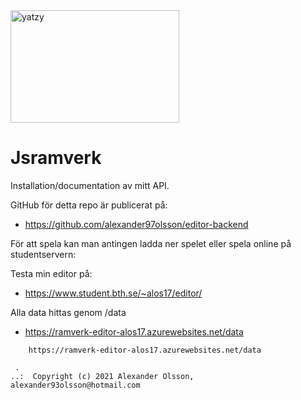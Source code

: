 <img src="yatzyyPic.png" alt="yatzy" width="270" height="180">

# Jsramverk

Installation/documentation av mitt API.

GitHub för detta repo är publicerat på:

* https://github.com/alexander97olsson/editor-backend

För att spela kan man antingen ladda ner spelet eller spela online på studentservern:

Testa min editor på:

* https://www.student.bth.se/~alos17/editor/

Alla data hittas genom /data

* https://ramverk-editor-alos17.azurewebsites.net/data

```
    https://ramverk-editor-alos17.azurewebsites.net/data
```



```
 .
..:  Copyright (c) 2021 Alexander Olsson, alexander93olsson@hotmail.com
```